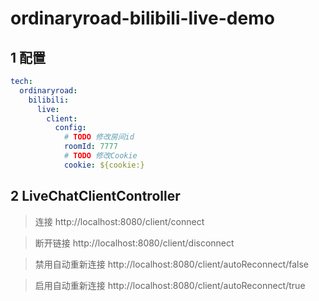 # ordinaryroad-bilibili-live-demo

## 1 配置

```yaml
tech:
  ordinaryroad:
    bilibili:
      live:
        client:
          config:
            # TODO 修改房间id
            roomId: 7777
            # TODO 修改Cookie
            cookie: ${cookie:}
```

## 2 LiveChatClientController

> 连接
> http://localhost:8080/client/connect

> 断开链接
> http://localhost:8080/client/disconnect

> 禁用自动重新连接
> http://localhost:8080/client/autoReconnect/false

> 启用自动重新连接
> http://localhost:8080/client/autoReconnect/true